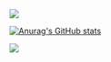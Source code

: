 <img src="https://capsule-render.vercel.app/api?type=waving&color=auto&height=300&section=header&text=Yuntae%20Github&" />

[![Anurag's GitHub stats](https://github-readme-stats.vercel.app/api?username=CODEYT95)](https://github.com/anuraghazra/github-readme-stats)

<img src="https://capsule-render.vercel.app/api?type=waving&color=auto&height=150&section=footer" />
